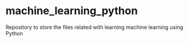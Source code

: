# machine_learning_python
Repository to store the files related with learning machine learning using Python
